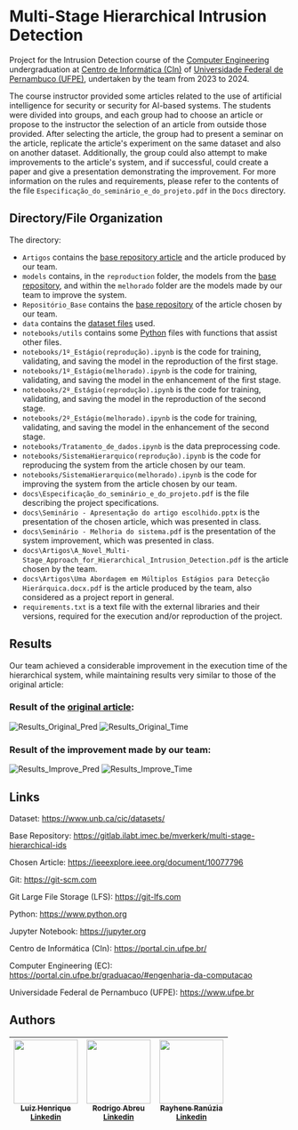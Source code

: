 # Multi-Stage Hierarchical Intrusion Detection

Project for the Intrusion Detection course of the [Computer Engineering](https://portal.cin.ufpe.br/graduacao/#engenharia-da-computacao) undergraduation at [Centro de Informática (CIn)](https://portal.cin.ufpe.br/) of [Universidade Federal de Pernambuco (UFPE)](https://www.ufpe.br/), undertaken by the team from 2023 to 2024.

The course instructor provided some articles related to the use of artificial intelligence for security or security for AI-based systems. The students were divided into groups, and each group had to choose an article or propose to the instructor the selection of an article from outside those provided. After selecting the article, the group had to present a seminar on the article, replicate the article's experiment on the same dataset and also on another dataset. Additionally, the group could also attempt to make improvements to the article's system, and if successful, could create a paper and give a presentation demonstrating the improvement. For more information on the rules and requirements, please refer to the contents of the file `Especificação_do_seminário_e_do_projeto.pdf` in the `Docs` directory.

## Directory/File Organization

The directory:
 - `Artigos` contains the [base repository article](https://ieeexplore.ieee.org/document/10077796) and the article produced by our team.
 - `models` contains, in the `reproduction` folder, the models from the [base repository](https://gitlab.ilabt.imec.be/mverkerk/multi-stage-hierarchical-ids), and within the `melhorado` folder are the models made by our team to improve the system.
 - `Repositório_Base` contains the [base repository](https://gitlab.ilabt.imec.be/mverkerk/multi-stage-hierarchical-ids) of the article chosen by our team.
 - `data` contains the [dataset files](https://www.unb.ca/cic/datasets/) used.
 - `notebooks/utils` contains some [Python](https://www.python.org) files with functions that assist other files.
 - `notebooks/1º_Estágio(reprodução).ipynb` is the code for training, validating, and saving the model in the reproduction of the first stage.
 - `notebooks/1º_Estágio(melhorado).ipynb` is the code for training, validating, and saving the model in the enhancement of the first stage.
 - `notebooks/2º_Estágio(reprodução).ipynb` is the code for training, validating, and saving the model in the reproduction of the second stage.
 - `notebooks/2º_Estágio(melhorado).ipynb` is the code for training, validating, and saving the model in the enhancement of the second stage.
 - `notebooks/Tratamento_de_dados.ipynb` is the data preprocessing code.
 - `notebooks/SistemaHierarquico(reprodução).ipynb` is the code for reproducing the system from the article chosen by our team.
 - `notebooks/SistemaHierarquico(melhorado).ipynb` is the code for improving the system from the article chosen by our team.
 - `docs\Especificação_do_seminário_e_do_projeto.pdf` is the file describing the project specifications.
 - `docs\Seminário - Apresentação do artigo escolhido.pptx` is the presentation of the chosen article, which was presented in class.
 - `docs\Seminário - Melhoria do sistema.pdf` is the presentation of the system improvement, which was presented in class.
 - `docs\Artigos\A_Novel_Multi-Stage_Approach_for_Hierarchical_Intrusion_Detection.pdf` is the article chosen by the team.
 - `docs\Artigos\Uma Abordagem em Múltiplos Estágios para Detecção Hierárquica.docx.pdf` is the article produced by the team, also considered as a project report in general.
 - `requirements.txt` is a text file with the external libraries and their versions, required for the execution and/or reproduction of the project.

## Results

Our team achieved a considerable improvement in the execution time of the hierarchical system, while maintaining results very similar to those of the original article:

### Result of the [original article](https://ieeexplore.ieee.org/document/10077796):
![Results_Original_Pred](https://github.com/luiz-linkezio/Deteccao_de_Intrusao_Hierarquica_Multiestagio/assets/125787137/4c17f40c-60aa-4cb0-a567-38e5e62f49ea)
![Results_Original_Time](https://github.com/luiz-linkezio/Deteccao_de_Intrusao_Hierarquica_Multiestagio/assets/125787137/98dcf131-1e44-4ab3-8472-c1be621f8639)

### Result of the improvement made by our team:
![Results_Improve_Pred](https://github.com/luiz-linkezio/Deteccao_de_Intrusao_Hierarquica_Multiestagio/assets/125787137/1793fad0-ffdc-49da-a97c-06bc24590e24)
![Results_Improve_Time](https://github.com/luiz-linkezio/Deteccao_de_Intrusao_Hierarquica_Multiestagio/assets/125787137/4a2e24dc-5ff0-41ad-9d49-d8177cb6814e)

## Links

Dataset: https://www.unb.ca/cic/datasets/

Base Repository: https://gitlab.ilabt.imec.be/mverkerk/multi-stage-hierarchical-ids

Chosen Article: https://ieeexplore.ieee.org/document/10077796

Git: https://git-scm.com

Git Large File Storage (LFS): https://git-lfs.com

Python: https://www.python.org

Jupyter Notebook: https://jupyter.org

Centro de Informática (CIn): https://portal.cin.ufpe.br/

Computer Engineering (EC): https://portal.cin.ufpe.br/graduacao/#engenharia-da-computacao

Universidade Federal de Pernambuco (UFPE): https://www.ufpe.br

## Authors

| [<img src="https://github.com/luiz-linkezio.png" width=115><br><sub>Luiz Henrique</sub><br>](https://github.com/luiz-linkezio) <sub>[Linkedin](https://www.linkedin.com/in/lhbas/)</sub> | [<img src="https://github.com/Raafm.png" width=115><br><sub>Rodrigo Abreu</sub><br>](https://github.com/Raafm) <sub>[Linkedin](https://www.linkedin.com/in/rodrigo-abreu-/)</sub> | [<img src="https://github.com/Rayhene.png" width=115><br><sub>Rayhene Ranúzia</sub><br>](https://github.com/Rayhene) <sub>[Linkedin](https://www.linkedin.com/in/rayhene/)</sub> |
| :-----------------------------------------------------------------------------------------------------------------------------------------------------------------------------------------------------------------------------------------------------------------------------------------------------------------------------------------------------: | :-----------------------------------------------------------------------------------------------------------------------------------------------------------------------------------------------------------------------------------------------------------------------------------------------------------------------------------------------------------: | :-----------------------------------------------------------------------------------------------------------------------------------------------------------------------------------------------------------------------------------------------------------------------------------------------------------------------------------------------------------: |

